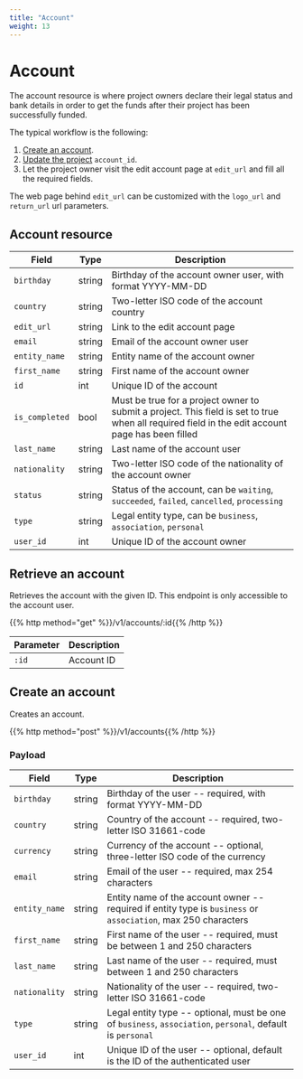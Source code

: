 ```yaml
---
title: "Account"
weight: 13
---
```


# Account

The account resource is where project owners declare their legal status and bank details in order to get the funds after their project has been successfully funded.

The typical workflow is the following:

1. [Create an account](#create-an-account).
2. [Update the project](#update-a-project) `account_id`.
3. Let the project owner visit the edit account page at `edit_url` and fill all the required fields.

The web page behind `edit_url` can be customized with the `logo_url` and `return_url` url parameters.

## Account resource

| Field          | Type   | Description                                                                                                                                      |
| -------------- | ------ | ------------------------------------------------------------------------------------------------------------------------------------------------ |
| `birthday`     | string | Birthday of the account owner user, with format YYYY-MM-DD                                                                                       |
| `country`      | string | Two-letter ISO code of the account country                                                                                                       |
| `edit_url`     | string | Link to the edit account page                                                                                                                    |
| `email`        | string | Email of the account owner user                                                                                                                  |
| `entity_name`  | string | Entity name of the account owner                                                                                                                 |
| `first_name`   | string | First name of the account owner                                                                                                                  |
| `id`           | int    | Unique ID of the account                                                                                                                         |
| `is_completed` | bool   | Must be true for a project owner to submit a project. This field is set to true when all required field in the edit account page has been filled |
| `last_name`    | string | Last name of the account user                                                                                                                    |
| `nationality`  | string | Two-letter ISO code of the nationality of the account owner                                                                                      |
| `status`       | string | Status of the account, can be `waiting`, `succeeded`, `failed`, `cancelled`, `processing`                                                        |
| `type`         | string | Legal entity type, can be `business`, `association`, `personal`                                                                                  |
| `user_id`      | int    | Unique ID of the account owner                                                                                                                   |

## Retrieve an account

Retrieves the account with the given ID. This endpoint is only accessible to the account user.

{{% http method="get" %}}/v1/accounts/:id{{% /http %}}

| Parameter | Description |
| --------- | ------------|
| `:id`     | Account ID  |

## Create an account

Creates an account.

{{% http method="post" %}}/v1/accounts{{% /http %}}

### Payload

| Field         | Type   | Description                                                                                                     |
| ------------- | ------ | --------------------------------------------------------------------------------------------------------------- |
| `birthday`    | string | Birthday of the user -- required, with format YYYY-MM-DD                                                        |
| `country`     | string | Country of the account -- required, two-letter ISO 31661-code                                                   |
| `currency`    | string | Currency of the account -- optional, three-letter ISO code of the currency                                      |
| `email`       | string | Email of the user -- required, max 254 characters                                                               |
| `entity_name` | string | Entity name of the account owner -- required if entity type is `business` or `association`,  max 250 characters |
| `first_name`  | string | First name of the user -- required, must be between 1 and 250 characters                                        |
| `last_name`   | string | Last name of the user -- required, must between 1 and 250 characters                                            |
| `nationality` | string | Nationality of the user -- required, two-letter ISO 31661-code                                                  |
| `type`        | string | Legal entity type -- optional, must be one of `business`, `association`, `personal`, default is `personal`      |
| `user_id`     | int    | Unique ID of the user -- optional, default is the ID of the authenticated user                                  |
